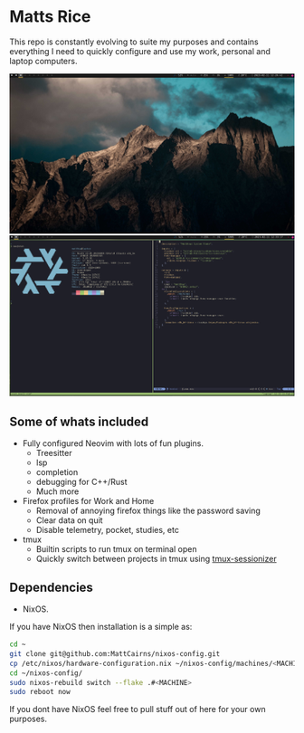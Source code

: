 # Matts Rice
This repo is constantly evolving to suite my purposes and contains everything I need to quickly configure and use my work, personal and laptop computers.

<p align="center">
  <img src="assets/screenshots/desktop-wallpaper.png" width="700" />
  <img src="assets/screenshots/neofetch.png" width="700" /> 
</p>

## Some of whats included
- Fully configured Neovim with lots of fun plugins.
  - Treesitter
  - lsp
  - completion
  - debugging for C++/Rust
  - Much more
- Firefox profiles for Work and Home 
  - Removal of annoying firefox things like the password saving
  - Clear data on quit
  - Disable telemetry, pocket, studies, etc
- tmux
  - Builtin scripts to run tmux on terminal open 
  - Quickly switch between projects in tmux using [tmux-sessionizer](https://github.com/jrmoulton/tmux-sessionizer)


## Dependencies
- NixOS.  

If you have NixOS then installation is a simple as:

```bash
cd ~
git clone git@github.com:MattCairns/nixos-config.git
cp /etc/nixos/hardware-configuration.nix ~/nixos-config/machines/<MACHINE>/.
cd ~/nixos-config/
sudo nixos-rebuild switch --flake .#<MACHINE>
sudo reboot now
```

If you dont have NixOS feel free to pull stuff out of here for your own purposes.
